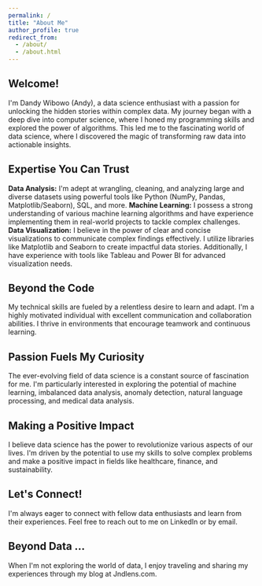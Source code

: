 ```yaml
---
permalink: /
title: "About Me"
author_profile: true
redirect_from: 
  - /about/
  - /about.html
---
```


Welcome!
------
I'm Dandy Wibowo (Andy), a data science enthusiast with a passion for unlocking the hidden stories within complex data. My journey began with a deep dive into computer science, where I honed my programming skills and explored the power of algorithms. This led me to the fascinating world of data science, where I discovered the magic of transforming raw data into actionable insights.

Expertise You Can Trust
------
**Data Analysis:** I'm adept at wrangling, cleaning, and analyzing large and diverse datasets using powerful tools like Python (NumPy, Pandas, Matplotlib/Seaborn), SQL, and more.
**Machine Learning:** I possess a strong understanding of various machine learning algorithms and have experience implementing them in real-world projects to tackle complex challenges.
**Data Visualization:** I believe in the power of clear and concise visualizations to communicate complex findings effectively. I utilize libraries like Matplotlib and Seaborn to create impactful data stories. Additionally, I have experience with tools like Tableau and Power BI for advanced visualization needs.

Beyond the Code
------
My technical skills are fueled by a relentless desire to learn and adapt.  I'm a highly motivated individual with excellent communication and collaboration abilities.  I thrive in environments that encourage teamwork and continuous learning.

Passion Fuels My Curiosity
------
The ever-evolving field of data science is a constant source of fascination for me.  I'm particularly interested in exploring the potential of machine learning, imbalanced data analysis, anomaly detection, natural language processing, and medical data analysis.

Making a Positive Impact
------
I believe data science has the power to revolutionize various aspects of our lives.  I'm driven by the potential to use my skills to solve complex problems and make a positive impact in fields like healthcare, finance, and sustainability.

Let's Connect!
------
I'm always eager to connect with fellow data enthusiasts and learn from their experiences. Feel free to reach out to me on LinkedIn or by email.

Beyond Data ...
------
When I'm not exploring the world of data, I enjoy traveling and sharing my experiences through my blog at Jndlens.com.
